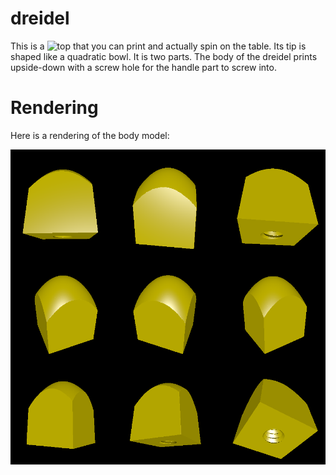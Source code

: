 # dreidel

This is a ![top](https://en.wikipedia.org/wiki/Top) that you can print and actually spin on the table. Its tip is shaped like a quadratic bowl. It is two parts. The body of the dreidel prints upside-down with a screw hole for the handle part to screw into.

# Rendering

Here is a rendering of the body model:

![Rendering of the main model](rendering.png)
